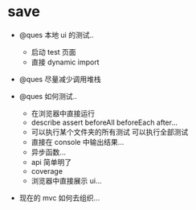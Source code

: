# save

- @ques 本地 ui 的测试..

  - 启动 test 页面
  - 直接 dynamic import

* @ques 尽量减少调用堆栈

- @ques 如何测试..

  - 在浏览器中直接运行
  - describe assert beforeAll beforeEach after...
  - 可以执行某个文件夹的所有测试 可以执行全部测试
  - 直接在 console 中输出结果...
  - 异步函数...
  - api 简单明了
  - coverage
  - 浏览器中直接展示 ui...

- 现在的 mvc 如何去组织...
